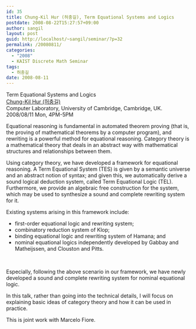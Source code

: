 ```yaml
---
id: 35
title: Chung-Kil Hur (허충길), Term Equational Systems and Logics
postdate: 2008-08-22T15:27:57+09:00
author: sangil
layout: post
guid: http://localhost/~sangil/seminar/?p=32
permalink: /20080811/
categories:
  - "2008"
  - KAIST Discrete Math Seminar
tags:
  - 허충길
date: 2008-08-11
---
```

<div class="talk">
  Term Equational Systems and Logics
</div>

<div class="speaker">
  <a href="http://www.cl.cam.ac.uk/~ckh25/">Chung-Kil Hur (허충길)</a><br />Computer Laboratory, University of Cambridge, Cambridge, UK.
</div>

<div class="date">
  2008/08/11 Mon, 4PM-5PM
</div>

<div class="abstract">
  <p>
    Equational reasoning is fundamental in automated theorem proving (that is, the proving of mathematical theorems by a computer program), and rewriting is a powerful method for equational reasoning. Category theory is a mathematical theory that deals in an abstract way with mathematical structures and relationships between them.
  </p>
  
  <p>
    Using category theory, we have developed a framework for equational reasoning. A Term Equational System (TES) is given by a semantic universe and an abstract notion of syntax; and given this, we automatically derive a sound logical deduction system, called Term Equational Logic (TEL). Furthermore, we provide an algebraic free construction for the system, which may be used to synthesize a sound and complete rewriting system for it.
  </p>
  
  <p>
    Existing systems arising in this framework include:
  </p>
  
  <ul>
    <li>
      first-order equational logic and rewriting system;
    </li>
    <li>
      combinatory reduction system of Klop;
    </li>
    <li>
      binding equational logic and rewriting system of Hamana; and
    </li>
    <li>
      nominal equational logics independently developed by Gabbay and Matheijssen, and Clouston and Pitts.
    </li>
  </ul>
  
  <p>
     
  </p>
  
  <p>
    Especially, following the above scenario in our framework, we have newly developed a sound and complete rewriting system for nominal equational logic.
  </p>
  
  <p>
    In this talk, rather than going into the technical details, I will focus on explaining basic ideas of category theory and how it can be used in practice.
  </p>
  
  <p>
    This is joint work with Marcelo Fiore.
  </p>
</div>
